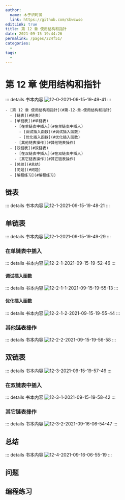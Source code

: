 ```yaml
---
author: 
  name: 木子识时务
  link: https://github.com/sbwcwso
editLink: true
title: 第 12 章 使用结构和指针
date: 2021-09-15 19:44:26
permalink: /pages/224f51/
categories: 
  - 
tags: 
  - 
---
```


# 第 12 章 使用结构和指针

::: details 书本内容
![12-0-2021-09-15-19-49-41](https://cdn.jsdelivr.net/gh/sbwcwso/PicBed@master/12-0-2021-09-15-19-49-41.png)
:::

<!-- more -->

```markmap
- [第 12 章 使用结构和指针](#第-12-章-使用结构和指针)
  - [链表](#链表)
  - [单链表](#单链表)
    - [在单链表中插入](#在单链表中插入)
      - [调试插入函数](#调试插入函数)
      - [优化插入函数](#优化插入函数)
    - [其他链表操作](#其他链表操作)
  - [双链表](#双链表)
    - [在双链表中插入](#在双链表中插入)
    - [其它链表操作](#其它链表操作)
  - [总结](#总结)
  - [问题](#问题)
  - [编程练习](#编程练习)
```

## 链表

::: details 书本内容
![12-1-2021-09-15-19-48-21](https://cdn.jsdelivr.net/gh/sbwcwso/PicBed@master/12-1-2021-09-15-19-48-21.png)
:::

## 单链表

::: details 书本内容
![12-1-2021-09-15-19-49-29](https://cdn.jsdelivr.net/gh/sbwcwso/PicBed@master/12-1-2021-09-15-19-49-29.png)
:::

### 在单链表中插入

::: details 书本内容
![12-2-1-2021-09-15-19-52-46](https://cdn.jsdelivr.net/gh/sbwcwso/PicBed@master/12-2-1-2021-09-15-19-52-46.png)
:::

#### 调试插入函数

::: details 书本内容
![12-2-1-1-2021-09-15-19-55-13](https://cdn.jsdelivr.net/gh/sbwcwso/PicBed@master/12-2-1-1-2021-09-15-19-55-13.png)
:::

#### 优化插入函数

::: details 书本内容
![12-2-1-2-2021-09-15-19-55-44](https://cdn.jsdelivr.net/gh/sbwcwso/PicBed@master/12-2-1-2-2021-09-15-19-55-44.png)
:::

### 其他链表操作

::: details 书本内容
![12-2-2-2021-09-15-19-56-58](https://cdn.jsdelivr.net/gh/sbwcwso/PicBed@master/12-2-2-2021-09-15-19-56-58.png)
:::

## 双链表

::: details 书本内容
![12-3-2021-09-15-19-57-49](https://cdn.jsdelivr.net/gh/sbwcwso/PicBed@master/12-3-2021-09-15-19-57-49.png)
:::

### 在双链表中插入

::: details 书本内容
![12-3-1-2021-09-15-19-58-42](https://cdn.jsdelivr.net/gh/sbwcwso/PicBed@master/12-3-1-2021-09-15-19-58-42.png)
:::

### 其它链表操作

::: details 书本内容
![12-3-2-2021-09-16-06-54-47](https://cdn.jsdelivr.net/gh/sbwcwso/PicBed@master/12-3-2-2021-09-16-06-54-47.png)
:::

## 总结

::: details 书本内容
![12-4-2021-09-16-06-55-19](https://cdn.jsdelivr.net/gh/sbwcwso/PicBed@master/12-4-2021-09-16-06-55-19.png)
:::

## 问题

## 编程练习
